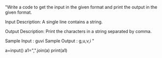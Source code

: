 "Write a code to get the input in the given format and print the output in the given format.

Input Description:
A single line contains a string.

Output Description:
Print the characters in a string separated by comma.

Sample Input :
guvi
Sample Output :
g,u,v,i "

a=input()
a1=",".join(a)
print(a1)
